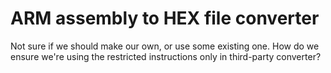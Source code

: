 # ARM assembly to HEX file converter

Not sure if we should make our own, or use some existing one.
How do we ensure we're using the restricted instructions only in third-party converter?
